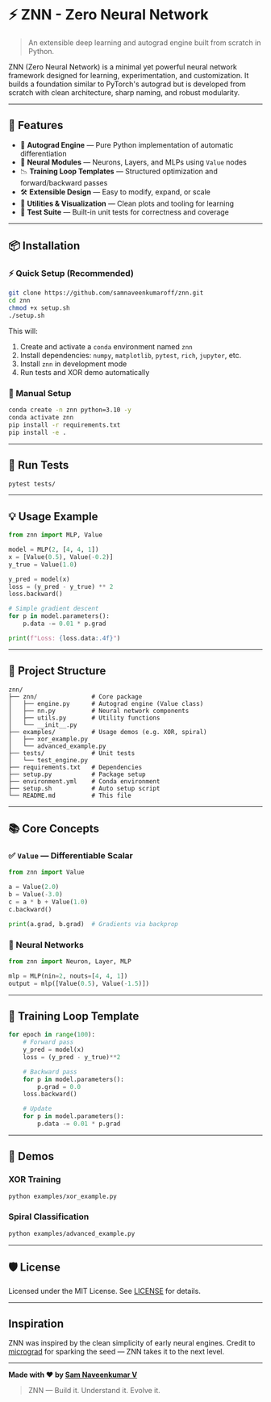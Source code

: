 # ⚡ ZNN - Zero Neural Network

> An extensible deep learning and autograd engine built from scratch in Python.

ZNN (Zero Neural Network) is a minimal yet powerful neural network framework designed for learning, experimentation, and customization. It builds a foundation similar to PyTorch's autograd but is developed from scratch with clean architecture, sharp naming, and robust modularity.

---

## 🚀 Features

- 🔁 **Autograd Engine** — Pure Python implementation of automatic differentiation
- 🧠 **Neural Modules** — Neurons, Layers, and MLPs using `Value` nodes
- 📉 **Training Loop Templates** — Structured optimization and forward/backward passes
- 🛠️ **Extensible Design** — Easy to modify, expand, or scale
- 🎨 **Utilities & Visualization** — Clean plots and tooling for learning
- 🧪 **Test Suite** — Built-in unit tests for correctness and coverage

---

## 📦 Installation

### ⚡ Quick Setup (Recommended)

```bash
git clone https://github.com/samnaveenkumaroff/znn.git
cd znn
chmod +x setup.sh
./setup.sh
````

This will:

1. Create and activate a `conda` environment named `znn`
2. Install dependencies: `numpy`, `matplotlib`, `pytest`, `rich`, `jupyter`, etc.
3. Install `znn` in development mode
4. Run tests and XOR demo automatically

### 🧠 Manual Setup

```bash
conda create -n znn python=3.10 -y
conda activate znn
pip install -r requirements.txt
pip install -e .
```

---

## 🧪 Run Tests

```bash
pytest tests/
```

---

## 💡 Usage Example

```python
from znn import MLP, Value

model = MLP(2, [4, 4, 1])
x = [Value(0.5), Value(-0.2)]
y_true = Value(1.0)

y_pred = model(x)
loss = (y_pred - y_true) ** 2
loss.backward()

# Simple gradient descent
for p in model.parameters():
    p.data -= 0.01 * p.grad

print(f"Loss: {loss.data:.4f}")
```

---

## 🧠 Project Structure

```
znn/
├── znn/               # Core package
│   ├── engine.py      # Autograd engine (Value class)
│   ├── nn.py          # Neural network components
│   ├── utils.py       # Utility functions
│   └── __init__.py
├── examples/          # Usage demos (e.g. XOR, spiral)
│   ├── xor_example.py
│   └── advanced_example.py
├── tests/             # Unit tests
│   └── test_engine.py
├── requirements.txt   # Dependencies
├── setup.py           # Package setup
├── environment.yml    # Conda environment
├── setup.sh           # Auto setup script
└── README.md          # This file
```

---

## 📚 Core Concepts

### ✅ `Value` — Differentiable Scalar

```python
from znn import Value

a = Value(2.0)
b = Value(-3.0)
c = a * b + Value(1.0)
c.backward()

print(a.grad, b.grad)  # Gradients via backprop
```

### 🧠 Neural Networks

```python
from znn import Neuron, Layer, MLP

mlp = MLP(nin=2, nouts=[4, 4, 1])
output = mlp([Value(0.5), Value(-1.5)])
```

---

## 🔁 Training Loop Template

```python
for epoch in range(100):
    # Forward pass
    y_pred = model(x)
    loss = (y_pred - y_true)**2

    # Backward pass
    for p in model.parameters():
        p.grad = 0.0
    loss.backward()

    # Update
    for p in model.parameters():
        p.data -= 0.01 * p.grad
```

---

## 🎯 Demos

### XOR Training

```bash
python examples/xor_example.py
```

### Spiral Classification

```bash
python examples/advanced_example.py
```

---

## 🛡 License

Licensed under the MIT License. See [LICENSE](LICENSE) for details.

---

## Inspiration

ZNN was inspired by the clean simplicity of early neural engines. Credit to [micrograd](https://github.com/karpathy/micrograd) for sparking the seed — ZNN takes it to the next level.

---

**Made with ❤️ by [Sam Naveenkumar V](https://github.com/samnaveenkumaroff)**

> ZNN — Build it. Understand it. Evolve it.

